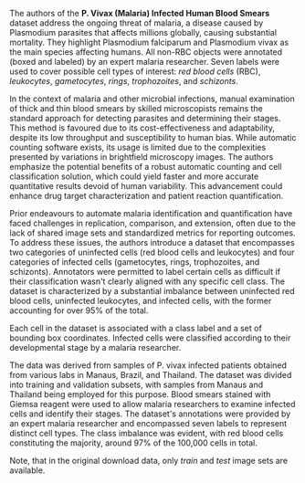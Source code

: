 The authors of the **P. Vivax (Malaria) Infected Human Blood Smears** dataset address the ongoing threat of malaria, a disease caused by Plasmodium parasites that affects millions globally, causing substantial mortality. They highlight Plasmodium falciparum and Plasmodium vivax as the main species affecting humans. All non-RBC objects were annotated (boxed and labeled) by an expert malaria researcher. Seven labels were used to cover possible cell types of interest: *red blood cells* (RBC), *leukocytes*, *gametocytes*, *rings*, *trophozoites*, and *schizonts*.

In the context of malaria and other microbial infections, manual examination of thick and thin blood smears by skilled microscopists remains the standard approach for detecting parasites and determining their stages. This method is favoured due to its cost-effectiveness and adaptability, despite its low throughput and susceptibility to human bias. While automatic counting software exists, its usage is limited due to the complexities presented by variations in brightfield microscopy images. The authors emphasize the potential benefits of a robust automatic counting and cell classification solution, which could yield faster and more accurate quantitative results devoid of human variability. This advancement could enhance drug target characterization and patient reaction quantification.

Prior endeavours to automate malaria identification and quantification have faced challenges in replication, comparison, and extension, often due to the lack of shared image sets and standardized metrics for reporting outcomes. To address these issues, the authors introduce a dataset that encompasses two categories of uninfected cells (red blood cells and leukocytes) and four categories of infected cells (gametocytes, rings, trophozoites, and schizonts). Annotators were permitted to label certain cells as difficult if their classification wasn't clearly aligned with any specific cell class. The dataset is characterized by a substantial imbalance between uninfected red blood cells, uninfected leukocytes, and infected cells, with the former accounting for over 95% of the total.

Each cell in the dataset is associated with a class label and a set of bounding box coordinates. Infected cells were classified according to their developmental stage by a malaria researcher.

The data was derived from samples of P. vivax infected patients obtained from various labs in Manaus, Brazil, and Thailand. The dataset was divided into training and validation subsets, with samples from Manaus and Thailand being employed for this purpose. Blood smears stained with Giemsa reagent were used to allow malaria researchers to examine infected cells and identify their stages. The dataset's annotations were provided by an expert malaria researcher and encompassed seven labels to represent distinct cell types. The class imbalance was evident, with red blood cells constituting the majority, around 97% of the 100,000 cells in total.

Note, that in the original download data, only *train* and *test* image sets are available.
